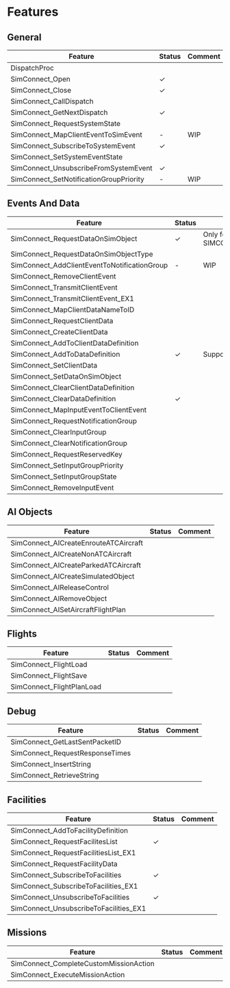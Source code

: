 # Features

## General

| Feature                                 | Status  | Comment |
| --------------------------------------- | ------- | ------- |
| DispatchProc                            |         |         |
| SimConnect_Open                         | &check; |         |
| SimConnect_Close                        | &check; |         |
| SimConnect_CallDispatch                 |         |         |
| SimConnect_GetNextDispatch              | &check; |         |
| SimConnect_RequestSystemState           |         |         |
| SimConnect_MapClientEventToSimEvent     | -       | WIP     |
| SimConnect_SubscribeToSystemEvent       | &check; |         |
| SimConnect_SetSystemEventState          |         |         |
| SimConnect_UnsubscribeFromSystemEvent   | &check; |         |
| SimConnect_SetNotificationGroupPriority | -       | WIP     |

## Events And Data

| Feature                                      | Status  | Comment                             |
| -------------------------------------------- | ------- | ----------------------------------- |
| SimConnect_RequestDataOnSimObject            | &check; | Only for SIMCONNECT_OBJECT_ID_USER  |
| SimConnect_RequestDataOnSimObjectType        |         |                                     |
| SimConnect_AddClientEventToNotificationGroup | -       | WIP                                 |
| SimConnect_RemoveClientEvent                 |         |                                     |
| SimConnect_TransmitClientEvent               |         |                                     |
| SimConnect_TransmitClientEvent_EX1           |         |                                     |
| SimConnect_MapClientDataNameToID             |         |                                     |
| SimConnect_RequestClientData                 |         |                                     |
| SimConnect_CreateClientData                  |         |                                     |
| SimConnect_AddToClientDataDefinition         |         |                                     |
| SimConnect_AddToDataDefinition               | &check; | Supports `f64`, `bool` and `String` |
| SimConnect_SetClientData                     |         |                                     |
| SimConnect_SetDataOnSimObject                |         |                                     |
| SimConnect_ClearClientDataDefinition         |         |                                     |
| SimConnect_ClearDataDefinition               | &check; |                                     |
| SimConnect_MapInputEventToClientEvent        |         |                                     |
| SimConnect_RequestNotificationGroup          |         |                                     |
| SimConnect_ClearInputGroup                   |         |                                     |
| SimConnect_ClearNotificationGroup            |         |                                     |
| SimConnect_RequestReservedKey                |         |                                     |
| SimConnect_SetInputGroupPriority             |         |                                     |
| SimConnect_SetInputGroupState                |         |                                     |
| SimConnect_RemoveInputEvent                  |         |                                     |

## AI Objects

| Feature                               | Status | Comment |
| ------------------------------------- | ------ | ------- |
| SimConnect_AICreateEnrouteATCAircraft |        |         |
| SimConnect_AICreateNonATCAircraft     |        |         |
| SimConnect_AICreateParkedATCAircraft  |        |         |
| SimConnect_AICreateSimulatedObject    |        |         |
| SimConnect_AIReleaseControl           |        |         |
| SimConnect_AIRemoveObject             |        |         |
| SimConnect_AISetAircraftFlightPlan    |        |         |

## Flights

| Feature                   | Status | Comment |
| ------------------------- | ------ | ------- |
| SimConnect_FlightLoad     |        |         |
| SimConnect_FlightSave     |        |         |
| SimConnect_FlightPlanLoad |        |         |

## Debug

| Feature                         | Status | Comment |
| ------------------------------- | ------ | ------- |
| SimConnect_GetLastSentPacketID  |        |         |
| SimConnect_RequestResponseTimes |        |         |
| SimConnect_InsertString         |        |         |
| SimConnect_RetrieveString       |        |         |

## Facilities

| Feature                                | Status  | Comment |
| -------------------------------------- | ------- | ------- |
| SimConnect_AddToFacilityDefinition     |         |         |
| SimConnect_RequestFacilitesList        | &check; |         |
| SimConnect_RequestFacilitiesList_EX1   |         |         |
| SimConnect_RequestFacilityData         |         |         |
| SimConnect_SubscribeToFacilities       | &check; |         |
| SimConnect_SubscribeToFacilities_EX1   |         |         |
| SimConnect_UnsubscribeToFacilities     | &check; |         |
| SimConnect_UnsubscribeToFacilities_EX1 |         |         |

## Missions

| Feature                                | Status | Comment |
| -------------------------------------- | ------ | ------- |
| SimConnect_CompleteCustomMissionAction |        |         |
| SimConnect_ExecuteMissionAction        |        |         |
